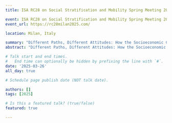 ```yaml
---
title: ISA RC28 on Social Stratification and Mobility Spring Meeting 2025 

event: ISA RC28 on Social Stratification and Mobility Spring Meeting 2025 
event_url: https://rc28milan2025.com/

location: Milan, Italy

summary: "Different Paths, Different Attitudes: How the Socioeconomic Composition of Life Course Social Environments Shapes Perceptions of Inequality and Egalitarian Beliefs""
abstract: "Different Paths, Different Attitudes: How the Socioeconomic Composition of Life Course Social Environments Shapes Perceptions of Inequality and Egalitarian Beliefs"

# Talk start and end times.
#   End time can optionally be hidden by prefixing the line with `#`.
date: '2025-03-26'
all_day: true

# Schedule page publish date (NOT talk date).

authors: []
tags: [2025]

# Is this a featured talk? (true/false)
featured: true

---
```



